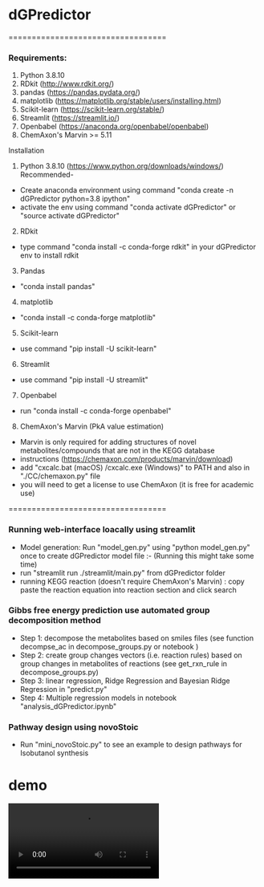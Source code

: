 # dGPredictor

==================================
### Requirements:

1. Python 3.8.10
2. RDkit (http://www.rdkit.org/)
3. pandas (https://pandas.pydata.org/)
4. matplotlib (https://matplotlib.org/stable/users/installing.html)
5. Scikit-learn (https://scikit-learn.org/stable/)
6. Streamlit (https://streamlit.io/)
7. Openbabel (https://anaconda.org/openbabel/openbabel)
8. ChemAxon's Marvin >= 5.11 

Installation
1. Python 3.8.10 (https://www.python.org/downloads/windows/)
Recommended- 
- Create anaconda environment using command "conda create -n dGPredictor python=3.8 ipython"
- activate the env using command "conda activate dGPredictor" or "source activate dGPredictor"
2. RDkit
- type command "conda install -c conda-forge rdkit" in your dGPredictor env to install rdkit
3. Pandas
- "conda install pandas"
4. matplotlib
- "conda install -c conda-forge matplotlib"
5. Scikit-learn
- use command "pip install -U scikit-learn"
6. Streamlit 
- use command "pip install -U streamlit"
7. Openbabel
- run "conda install -c conda-forge openbabel" 
8. ChemAxon's Marvin (PkA value estimation)
- Marvin is only required for adding structures of novel metabolites/compounds that are not in the KEGG database
- instructions (https://chemaxon.com/products/marvin/download)
- add "cxcalc.bat (macOS) /cxcalc.exe (Windows)" to PATH and also in "./CC/chemaxon.py" file
- you will need to get a license to use ChemAxon (it is free for academic use)



==================================
### Running web-interface loacally using streamlit

- Model generation: Run "model_gen.py" using "python model_gen.py" once to create dGPredictor model file :- (Running this might take some time)
- run "streamlit run ./streamlit/main.py" from dGPredictor folder
- running KEGG reaction (doesn't require ChemAxon's Marvin) : copy paste the reaction equation into reaction section and click search

### Gibbs free energy prediction use automated group decomposition method

- Step 1: decompose the metabolites based on smiles files (see function decompse_ac in decompose_groups.py or notebook )
- Step 2: create group changes vectors (i.e. reaction rules) based on group changes in metabolites of reactions (see get_rxn_rule in decompose_groups.py)
- Step 3: linear regression, Ridge Regression and Bayesian Ridge Regression in "predict.py"
- Step 4: Multiple regression models in notebook "analysis_dGPredictor.ipynb"

### Pathway design using novoStoic
- Run "mini_novoStoic.py" to see an example to design pathways for Isobutanol synthesis


# demo
![dGPredictor Demo](figures/dg_demo_py3.mov)

